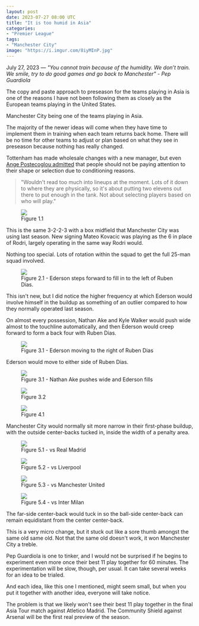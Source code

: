 ```yaml
---
layout: post
date: 2023-07-27 08:00 UTC
title: "It is too humid in Asia"
categories:
- "Premier League"
tags:
- "Manchester City"
image: "https://i.imgur.com/8iyMInP.jpg"
---
```


July 27, 2023 — *"You cannot train because of the humidity. We don’t train. We smile, try to do good games and go back to Manchester" - Pep Guardiola*

<!---more--->

The copy and paste approach to preseason for the teams playing in Asia is one of the reasons I have not been following them as closely as the European teams playing in the United States.

Manchester City being one of the teams playing in Asia.

The majority of the newer ideas will come when they have time to implement them in training when each team returns back home. There will be no time for other teams to adjust or plan based on what they see in preseason because nothing has really changed.

Tottenham has made wholesale changes with a new manager, but even [Ange Postecoglou admitted](https://twitter.com/cdeccleshare/status/1683791443415166976?s=46&t=YC8lQJTh43E_mBQW40Ct2g) that people should not be paying attention to their shape or selection due to conditioning reasons.

> "Wouldn't read too much into lineups at the moment. Lots of it down to where they are physically, so it's about putting two elevens out there to put enough in the tank. Not about selecting players based on who will play."

<figure>
    <img src="https://i.imgur.com/M7iw3X9.jpg">
    <figcaption>Figure 1.1</figcaption>
</figure>

This is the same 3-2-2-3 with a box midfield that Manchester City was using last season. New signing Mateo Kovacic was playing as the 6 in place of Rodri, largely operating in the same way Rodri would.

Nothing too special. Lots of rotation within the squad to get the full 25-man squad involved.

<figure>
    <img src="https://i.imgur.com/ZE58pV8.jpg">
    <figcaption>Figure 2.1 - Ederson steps forward to fill in to the left of Ruben Dias.</figcaption>
</figure>

This isn't new, but I did notice the higher frequency at which Ederson would involve himself in the buildup as something of an outlier compared to how they normally operated last season.

On almost every possession, Nathan Ake and Kyle Walker would push wide almost to the touchline automatically, and then Ederson would creep forward to form a back four with Ruben Dias.

<figure>
    <img src="https://i.imgur.com/avql7Gr.jpg">
    <figcaption>Figure 3.1 - Ederson moving to the right of Ruben Dias</figcaption>
</figure>

Ederson would move to either side of Ruben Dias.

<figure>
    <img src="https://i.imgur.com/OKm4022.jpg">
    <figcaption>Figure 3.1 - Nathan Ake pushes wide and Ederson fills</figcaption>
</figure>

<figure>
    <img src="https://i.imgur.com/8iyMInP.jpg">
    <figcaption>Figure 3.2</figcaption>
</figure>

<figure>
    <img src="https://i.imgur.com/ddeRvMQ.jpg">
    <figcaption>Figure 4.1</figcaption>
</figure>

Manchester City would normally sit more narrow in their first-phase buildup, with the outside center-backs tucked in, inside the width of a penalty area.

<figure>
    <img src="https://i.imgur.com/Czjb30C.jpg">
    <figcaption>Figure 5.1 - vs Real Madrid</figcaption>
</figure>

<figure>
    <img src="https://i.imgur.com/h3k5SOm.jpg">
    <figcaption>Figure 5.2 - vs Liverpool</figcaption>
</figure>

<figure>
    <img src="https://i.imgur.com/ND02V0N.jpg">
    <figcaption>Figure 5.3 - vs Manchester United</figcaption>
</figure>

<figure>
    <img src="https://i.imgur.com/OTcq886.jpg">
    <figcaption>Figure 5.4 - vs Inter Milan</figcaption>
</figure>

The far-side center-back would tuck in so the ball-side center-back can remain equidistant from the center center-back.

This is a very micro change, but it stuck out like a sore thumb amongst the same old same old. Not that the same old doesn't work, it won Manchester City a treble.

Pep Guardiola is one to tinker, and I would not be surprised if he begins to experiment even more once their best 11 play together for 60 minutes. The experimentation will be slow, though, per usual. It can take several weeks for an idea to be trialed.

And each idea, like this one I mentioned, might seem small, but when you put it together with another idea, everyone will take notice.

The problem is that we likely won't see their best 11 play together in the final Asia Tour match against Atletico Madrid. The Community Shield against Arsenal will be the first real preview of the season.
